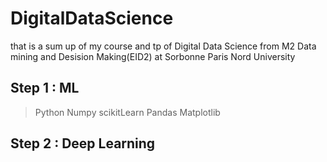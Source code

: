 # DigitalDataScience
that is a sum up of my course and tp of Digital Data Science from M2 Data mining and Desision Making(EID2) at Sorbonne Paris Nord University

## Step 1 : ML 
> Python
> Numpy
> scikitLearn
> Pandas
> Matplotlib

## Step 2 : Deep Learning
